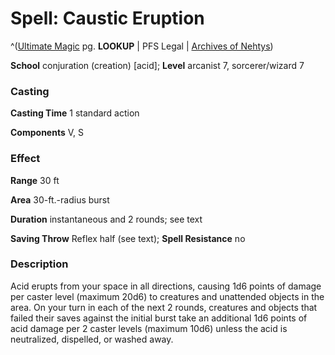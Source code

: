 # Spell: Caustic Eruption

^([Ultimate Magic][ss-caustic-eruption] pg. **LOOKUP** | PFS Legal | [Archives of Nehtys][sn-caustic-eruption])

**School** conjuration (creation) [acid]; **Level** arcanist 7, sorcerer/wizard 7

### Casting

**Casting Time** 1 standard action  

**Components** V, S

### Effect

**Range** 30 ft  

**Area** 30-ft.-radius burst  

**Duration** instantaneous and 2 rounds; see text  

**Saving Throw** Reflex half (see text); **Spell Resistance** no

### Description

Acid erupts from your space in all directions, causing 1d6 points of damage per caster level (maximum 20d6) to creatures and unattended objects in the area. On your turn in each of the next 2 rounds, creatures and objects that failed their saves against the initial burst take an additional 1d6 points of acid damage per 2 caster levels (maximum 10d6) unless the acid is neutralized, dispelled, or washed away.

[ss-caustic-eruption]: http://paizo.com/pathfinderRPG/v57
[sn-caustic-eruption]: http://www.archivesofnethys.com/SpellDisplay.aspx?ItemName=Caustic%20Eruption